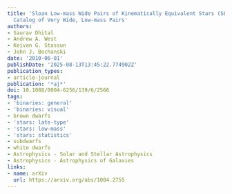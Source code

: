 ```yaml
---
title: 'Sloan Low-mass Wide Pairs of Kinematically Equivalent Stars (SLoWPoKES): A
  Catalog of Very Wide, Low-mass Pairs'
authors:
- Saurav Dhital
- Andrew A. West
- Keivan G. Stassun
- John J. Bochanski
date: '2010-06-01'
publishDate: '2025-08-13T13:45:22.774902Z'
publication_types:
- article-journal
publication: '*aj*'
doi: 10.1088/0004-6256/139/6/2566
tags:
- 'binaries: general'
- 'binaries: visual'
- brown dwarfs
- 'stars: late-type'
- 'stars: low-mass'
- 'stars: statistics'
- subdwarfs
- white dwarfs
- Astrophysics - Solar and Stellar Astrophysics
- Astrophysics - Astrophysics of Galaxies
links:
- name: arXiv
  url: https://arxiv.org/abs/1004.2755
---
```

